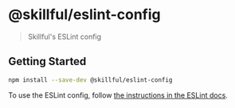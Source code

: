 # @skillful/eslint-config

> Skillful's ESLint config

## Getting Started

```sh
npm install --save-dev @skillful/eslint-config
```

To use the ESLint config, follow [the instructions in the ESLint docs](https://eslint.org/docs/developer-guide/shareable-configs#using-a-shareable-config).
